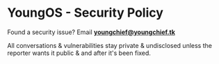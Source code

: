 # YoungOS - Security Policy

Found a security issue? Email **[youngchief@youngchief.tk](mailto:youngchief@youngchief.tk)**

All conversations & vulnerabilities stay private & undisclosed unless the reporter wants it public & and after it's been fixed.